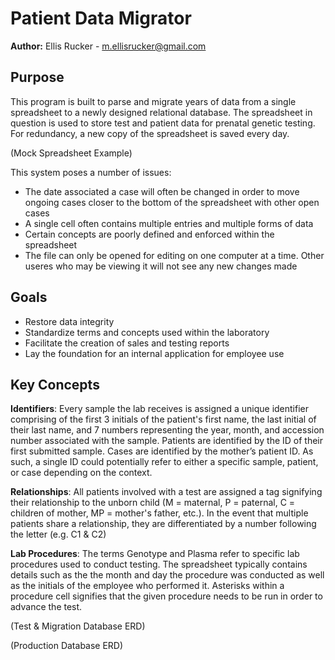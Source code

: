 # Patient Data Migrator
**Author:** Ellis Rucker - m.ellisrucker@gmail.com 

## Purpose
This program is built to parse and migrate years of data from a single spreadsheet to a newly designed
relational database. The spreadsheet in question is used to store test and patient data for prenatal
genetic testing. For redundancy, a new copy of the spreadsheet is saved every day.

(Mock Spreadsheet Example)

This system poses a number of issues:
* The date associated a case will often be changed in order to move ongoing cases closer to the
bottom of the spreadsheet with other open cases
* A single cell often contains multiple entries and multiple forms of data
* Certain concepts are poorly defined and enforced within the spreadsheet
* The file can only be opened for editing on one computer at a time. Other useres who may be 
viewing it will not see any new changes made

## Goals
* Restore data integrity
* Standardize terms and concepts used within the laboratory
* Facilitate the creation of sales and testing reports
* Lay the foundation for an internal application for employee use

## Key Concepts
**Identifiers**: Every sample the lab receives is assigned a unique identifier comprising of the first 3 initials of the patient's first name, the last initial of their last name, and 7 numbers representing the year, month, and accession number associated with the sample. Patients are identified by the ID of their first submitted sample. Cases are identified by the mother’s patient ID. As such, a single ID could potentially refer to either a specific sample, patient, or case depending on the context.

**Relationships**: All patients involved with a test are assigned a tag signifying their relationship to the unborn child (M = maternal, P = paternal, C = children of mother, MP = mother's father, etc.). In the event that multiple patients share a relationship, they are differentiated by a number following the letter (e.g. C1 & C2)

**Lab Procedures**: The terms Genotype and Plasma refer to specific lab procedures used to conduct testing. The spreadsheet typically contains details such as the the month and day the procedure was conducted as well as the initials of the employee who performed it. Asterisks within a procedure cell signifies that the given procedure needs to be run in order to advance the test.



(Test & Migration Database ERD)

(Production Database ERD)
